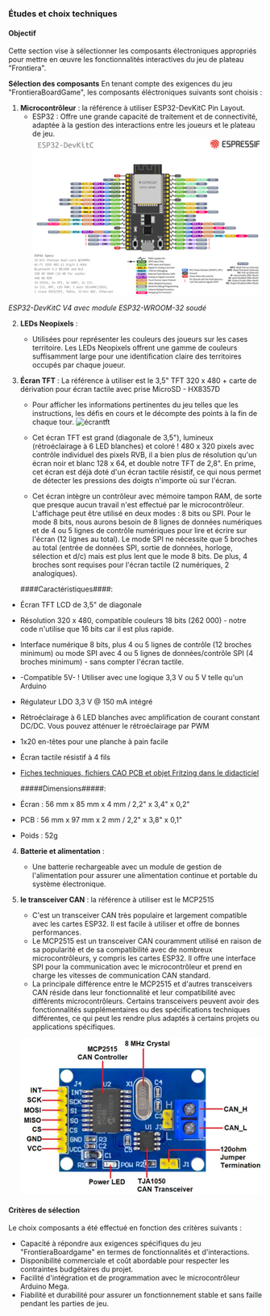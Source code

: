 
### Études et choix techniques

#### Objectif
Cette section vise à sélectionner les composants électroniques appropriés pour mettre en œuvre les fonctionnalités interactives du jeu de plateau "Frontiera".

**Sélection des composants** 
En tenant compte des exigences du jeu "FrontieraBoardGame", les composants éléctroniques suivants sont choisis :

1. **Microcontrôleur** : la référence à utiliser ESP32-DevKitC Pin Layout.
   - ESP32 : Offre une grande capacité de traitement et de connectivité, adaptée à la gestion des interactions entre les joueurs et le plateau de jeu.
   ![esp32](images/esp32-devkitC-v4-pinout.png)

*ESP32-DevKitC V4 avec module ESP32-WROOM-32 soudé*

2. **LEDs Neopixels** : 
   - Utilisées pour représenter les couleurs des joueurs sur les cases territoire. Les LEDs Neopixels offrent une gamme de couleurs suffisamment large pour une identification claire des territoires occupés par chaque joueur.

3. **Écran TFT** : La référence à utiliser est le 3,5" TFT 320 x 480 + carte de dérivation pour écran tactile avec prise MicroSD - HX8357D
   - Pour afficher les informations pertinentes du jeu telles que les instructions, les défis en cours et le décompte des points à la fin de chaque tour.
   ![écrantft](https://cdn-shop.adafruit.com/970x728/2050-06.jpg)

   - Cet écran TFT est grand (diagonale de 3,5"), lumineux (rétroéclairage à 6 LED blanches) et coloré ! 480 x 320 pixels avec contrôle individuel des pixels RVB, il a bien plus de résolution qu'un écran noir et blanc 128 x 64, et double notre TFT de 2,8". En prime, cet écran est déjà doté d'un écran tactile résistif, ce qui nous permet de détecter les pressions des doigts n'importe où sur l'écran.
   - Cet écran intègre un contrôleur avec mémoire tampon RAM, de sorte que presque aucun travail n'est effectué par le microcontrôleur. L'affichage peut être utilisé en deux modes : 8 bits ou SPI. Pour le mode 8 bits, nous aurons besoin de 8 lignes de données numériques et de 4 ou 5 lignes de contrôle numériques pour lire et écrire sur l'écran (12 lignes au total). Le mode SPI ne nécessite que 5 broches au total (entrée de données SPI, sortie de données, horloge, sélection et d/c) mais est plus lent que le mode 8 bits. De plus, 4 broches sont requises pour l'écran tactile (2 numériques, 2 analogiques).

   ####Caractéristiques####:

- Écran TFT LCD de 3,5" de diagonale
- Résolution 320 x 480, compatible couleurs 18 bits (262 000) - notre code n'utilise que 16 bits car il est plus rapide.
- Interface numérique 8 bits, plus 4 ou 5 lignes de contrôle (12 broches minimum) ou mode SPI avec 4 ou 5 lignes de données/contrôle SPI (4 broches minimum) - sans compter l'écran tactile.
- -Compatible 5V- ! Utiliser avec une logique 3,3 V ou 5 V telle qu'un Arduino
- Régulateur LDO 3,3 V @ 150 mA intégré
- Rétroéclairage à 6 LED blanches avec amplification de courant constant DC/DC. Vous pouvez atténuer le rétroéclairage par PWM
- 1x20 en-têtes pour une planche à pain facile
- Écran tactile résistif à 4 fils
- [Fiches techniques, fichiers CAO PCB et objet Fritzing dans le didacticiel](https://learn.adafruit.com/adafruit-3-5-color-320x480-tft-touchscreen-breakout/downloads)

  #####Dimensions#####:

- Écran : 56 mm x 85 mm x 4 mm / 2,2" x 3,4" x 0,2"
- PCB : 56 mm x 97 mm x 2 mm / 2,2" x 3,8" x 0,1"
- Poids : 52g

4. **Batterie et alimentation** :
   - Une batterie rechargeable avec un module de gestion de l'alimentation pour assurer une alimentation continue et portable du système électronique.
5. **le transceiver CAN** : la référence à utiliser est le MCP2515
   - C'est un transceiver CAN très populaire et largement compatible avec les cartes ESP32. Il est facile à utiliser et offre de bonnes performances.
   - Le MCP2515 est un transceiver CAN couramment utilisé en raison de sa popularité et de sa compatibilité avec de nombreux microcontrôleurs, y compris les cartes ESP32. Il offre une interface SPI pour la communication avec le microcontrôleur et prend en charge les vitesses de communication CAN standard.
   - La principale différence entre le MCP2515 et d'autres transceivers CAN réside dans leur fonctionnalité et leur compatibilité avec différents microcontrôleurs. Certains transceivers peuvent avoir des fonctionnalités supplémentaires ou des spécifications techniques différentes, ce qui peut les rendre plus adaptés à certains projets ou applications spécifiques.

   ![transceiver](images/MCP2515-Parts.jpg)


#### Critères de sélection
Le choix composants a été effectué en fonction des critères suivants :
- Capacité à répondre aux exigences spécifiques du jeu "FrontieraBoardgame" en termes de fonctionnalités et d'interactions.
- Disponibilité commerciale et coût abordable pour respecter les contraintes budgétaires du projet.
- Facilité d'intégration et de programmation avec le microcontrôleur Arduino Mega.
- Fiabilité et durabilité pour assurer un fonctionnement stable et sans faille pendant les parties de jeu.



